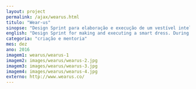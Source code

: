 ```yaml
---
layout: project
permalink: /ajax/wearus.html
titulo: "Wear-us"
sinopse: "Design Sprint para elaboração e execução de um vestível inteligente. Durante o processo o grupo optou por criar um dispositivo para a performance de uma drag queen de modo que fosse possível deformar o corpo pressionando o corpo e criando partes infladas. O material de prototipagem incluiu tecido, linha condutiva e outros materiais condutivos flexíveis."
english: "Design Sprint for making and executing a smart dress. During the process the group chose to create a device for the performance of a drag queen so that it could deform the body by pressing the body and creating inflated parts. The prototyping material included fabric, conductive line and other flexible conductive materials."
categoria: "criação e mentoria"
mes: dez
ano: 2016
imagem1: wearus/wearus-1
imagem2: images/wearus/wearus-2.jpg
imagem3: images/wearus/wearus-3.jpg
imagem4: images/wearus/wearus-4.jpg
externo: http://www.wearus.co/
---
```


